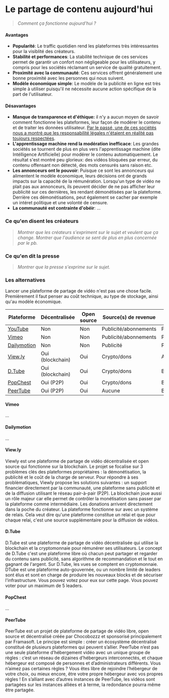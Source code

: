 # Le partage de contenu aujourd'hui

>*Comment ça fonctionne aujourd'hui ?*

#### Avantages

- **Popularité**: Le traffic quotidien rend les plateformes très intéressantes pour la visiblité des créateurs.
- **Stabilité et performances**: La stabilité technique de ces services permet de garantir un confort non négligeable pour les utilisateurs, y compris pour les sociétés réclamant un service de qualité gratuitement.
- **Proximité avec la communauté**: Ces services offrent généralement une bonne proximité avec les personnes qui nous suivent.
- **Modèle économique simple**: Le modèle de la publicité en ligne est très simple à utiliser puisqu'il ne nécessite aucune action spécifique de la part de l'utilisateur.

#### Désavantages

- **Manque de transparence et d'éthique:** il n'y a aucun moyen de savoir comment fonctionne les plateformes, leur façon de modérer le contenu et de traiter les données utilisateur. [Par le passé, une de ces sociétés nous a montré que les responsabilité légales n'étaient en réalité pas toujours respectées](https://www.developpez.com/actu/271109/Facebook-aurait-trompe-ses-utilisateurs-sur-la-facon-dont-il-utilisait-leurs-numeros-de-telephone-et-son-outil-de-reconnaissance-faciale-selon-la-FTC/).
- **L'apprentissage machine rend la modération inefficace**: Les grandes sociétés se tournent de plus en plus vers l'apprentissage machine (dite Intélligence Artificielle) pour modérer le contenu automatiquement. Le résultat s'est montré peu glorieux: des vidéos bloquées par erreur, du contenu offensant non détecté, des mots censurés sans raison etc.
- **Les annonceurs ont le pouvoir**: Puisque ce sont les annonceurs qui alimentent le modèle économique, leurs décisions ont de grands impacts sur la capacité de la rémunération. Lorsqu'un type de vidéo ne plait pas aux annonceurs, ils peuvent décider de ne pas afficher leur publicité sur ces dernières, les rendant démonétisées par la plateforme. Derrière ces démonétisations, peut également se cacher par exemple un intéret politique et une volonté de censure.
- **La communauté est contrainte d'obéir**: ...

### Ce qu'en disent les créateurs

>*Montrer que les créateurs s'expriment sur le sujet et veulent que ça change. Montrer que l'audience se sent de plus en plus concernée par le pb.*

### Ce qu'en dit la presse

>*Montrer que la presse s'exprime sur le sujet.*

### Les alternatives

Lancer une plateforme de partage de vidéo n'est pas une chose facile. Premièrement il faut penser au coût technique, au type de stockage, ainsi qu'au modèle économique.


| Plateforme        | Décentralisée           | Open source  | Source(s) de revenue  | Version  |
| ------------- |-------------|-----|-----|-----|
| [YouTube](https://www.youtube.com/)      | Non | Non | Publicité/abonnements |   Production |
| [Vimeo](https://vimeo.com/)      | Non | Non | Publicité/abonnements |   Production |
| [Dailymotion](https://www.dailymotion.com/)      | Non | Non | Publicité |   Production |
| [View.ly](https://view.ly/)      | Oui (blockchain)      | Oui |   Crypto/dons |   Alpha |
| [D.Tube](https://d.tube/) | Oui (blockchain)      | Oui |    Crypto/dons |   Bêta |
| [PopChest](https://popchest.com/) | Oui (P2P)      | Oui |    Crypto/dons |   Bêta |
| [PeerTube](https://joinpeertube.org/) | Oui (P2P)      | Oui |    Aucune |   Bêta |

#### Vimeo

...

#### Dailymotion

...

#### View.ly

Viewly est une plateforme de partage de vidéo décentralisée et open source qui fonctionne sur la blockchain. Le projet se focalise sur 3 problèmes clés des plateformes propriétaires : la démonétisation, la publicité et le coût de la charge de serveur. Pour répondre à ses problèmatiques, Viewly propose les solutions suivantes : un support financier directement par la communauté, une plateforme sans publicité et de la diffusion utilisant le réseau pair-à-pair (P2P). La blockchain joue aussi un rôle majeur car elle permet de contrôler la monétisation sans passer par la plateforme comme intermédiaire. Les donations arrivent directement dans la poche du créateur. La plateforme fonctionne sur avec un système de relais. Cela veut dire qu'une plateforme constitue un relai et que pour chaque relai, c'est une source supplémentaire pour la diffusion de vidéos.

#### D.Tube

D.Tube est une plateforme de partage de vidéo décentralisée qui utilise la blockchain et la cryptomonnaie pour rémunérer ses utilisateurs. Le concept de D.Tube c'est une plateforme libre où chacun peut partager et regarder du contenu sans publicité, sans algorithme de recommandation et le tout en gagnant de l'argent. Sur D.Tube, les vues se comptent en cryptomonnaie. DTube est une plateforme auto-gouvernée, ou un nombre limité de leaders sont élus et sont en charge de produire les nouveaux blocks et de sécuriser l'infrastructure. Vous pouvez votez pour eux sur cette page. Vous pouvez voter pour un maximum de 5 leaders.

#### PopChest

...

#### PeerTube

PeerTube est un projet de plateforme de partage de vidéo libre, open source et décentralisé créée par Chocobozzz et sponsorisé principalement par Framasoft. Le principe est simple : créer un écosystème décentralisé constitué de plusieurs plateformes qui peuvent s’allier. PeerTube n’est pas une seule plateforme d’hébergement vidéo avec un unique groupe de règles : c’est un réseau de dizaines d’hébergeurs interconnectés, et chaque hébergeur est composé de personnes et d’administrateurs différents. Vous n’aimez pas certaines règles ? Vous êtes libre de rejoindre l’hébergeur de votre choix, ou mieux encore, être votre propre hébergeur avec vos propres règles ! En s’alliant avec d’autres instances de PeerTube, les vidéos sont partagées sur les instances alliées et à terme, la redondance pourra même être partagée.
